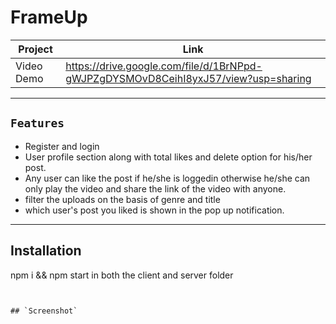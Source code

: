 # FrameUp
| Project | Link |
| ------ | ------ |
| Video Demo | https://drive.google.com/file/d/1BrNPpd-gWJPZgDYSMOvD8CeihI8yxJ57/view?usp=sharing

---
## `Features`
- Register and login 
- User profile section along with total likes and delete option for his/her post.
- Any user can like the post if he/she is loggedin otherwise he/she  can only play the video and  share the link of the video with anyone.
- filter the uploads on the basis of genre and title
- which user's post you liked is shown in the pop up notification.
---
## Installation

npm i && npm start in both the client and server folder
```


## `Screenshot`

